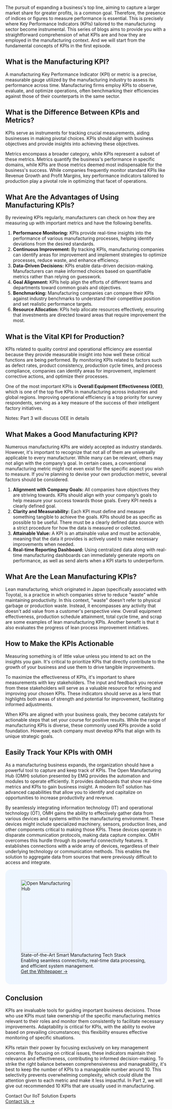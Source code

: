 The pursuit of expanding a business's top line, aiming to capture a larger market share for greater profits, is a common goal. Therefore, the presence of indices or figures to measure performance is essential. This is precisely where Key Performance Indicators (KPIs) tailored to the manufacturing sector become instrumental. This series of blogs aims to provide you with a straightforward comprehension of what KPIs are and how they are employed in the manufacturing context. And we will start from the fundamental concepts of KPIs in the first episode.


## What is the Manufacturing KPI?

A manufacturing Key Performance Indicator (KPI) or metric is a precise, measurable gauge utilized by the manufacturing industry to assess its performance across time. Manufacturing firms employ KPIs to observe, evaluate, and optimize operations, often benchmarking their efficiencies against those of their counterparts in the same sector.

## What is the Difference Between KPIs and Metrics?

KPIs serve as instruments for tracking crucial measurements, aiding businesses in making pivotal choices. KPIs should align with business objectives and provide insights into achieving these objectives.

Metrics encompass a broader category, while KPIs represent a subset of these metrics. Metrics quantify the business's performance in specific domains, while KPIs are those metrics deemed most indispensable for the business's success. While companies frequently monitor standard KPIs like Revenue Growth and Profit Margins, key performance indicators tailored to production play a pivotal role in optimizing that facet of operations.

## What Are the Advantages of Using Manufacturing KPIs?

By reviewing KPIs regularly, manufacturers can check on how they are measuring up with important metrics and have the following benefits.

1. **Performance Monitoring:** KPIs provide real-time insights into the performance of various manufacturing processes, helping identify deviations from the desired standards.
2. **Continuous Improvement:** By tracking KPIs, manufacturing companies can identify areas for improvement and implement strategies to optimize processes, reduce waste, and enhance efficiency.
3. **Data-Driven Decisions:** KPIs enable data-driven decision-making. Manufacturers can make informed choices based on quantifiable metrics rather than relying on guesswork.
4. **Goal Alignment:** KPIs help align the efforts of different teams and departments toward common goals and objectives.
5. **Benchmarking:** Manufacturing companies can compare their KPIs against industry benchmarks to understand their competitive position and set realistic performance targets.
6. **Resource Allocation:** KPIs help allocate resources effectively, ensuring that investments are directed toward areas that require improvement the most.

## What is the Vital KPI for Production?

KPIs related to quality control and operational efficiency are essential because they provide measurable insight into how well these critical functions are being performed. By monitoring KPIs related to factors such as defect rates, product consistency, production cycle times, and process compliance, companies can identify areas for improvement, implement corrective actions, and optimize their processes.

One of the most important KPIs is **Overall Equipment Effectiveness (OEE)**, which is one of the top five KPIs in manufacturing across industries and global regions. Improving operational efficiency is a top priority for survey respondents, serving as a key measure of the success of their intelligent factory initiatives.

Notes: Part 3 will discuss OEE in details

## What Makes a Good Manufacturing KPI?

Numerous manufacturing KPIs are widely accepted as industry standards. However, it's important to recognize that not all of them are universally applicable to every manufacturer. While many can be relevant, others may not align with the company’s goal. In certain cases, a conventional manufacturing metric might not even exist for the specific aspect you wish to measure. If you're planning to devise your own production metric, several factors should be considered.

1. **Alignment with Company Goals:** All companies have objectives they are striving towards. KPIs should align with your company’s goals to help measure your success towards those goals. Every KPI needs a clearly defined goal.
2. **Clarity and Measurability:** Each KPI must define and measure something tangible to achieve the goals. KPIs should be as specific as possible to be useful. There must be a clearly defined data source with a strict procedure for how the data is measured or collected.
3. **Attainable Value:** A KPI is an attainable value and must be actionable, meaning that the data it provides is actively used to make necessary improvements when needed.
4. **Real-time Reporting Dashboard:** Using centralized data along with real-time manufacturing dashboards can immediately generate reports on performance, as well as send alerts when a KPI starts to underperform.

## What Are the Lean Manufacturing KPIs?

Lean manufacturing, which originated in Japan (specifically associated with Toyota), is a practice in which companies strive to reduce "waste" while maintaining productivity. In this context, "waste" doesn't refer to physical garbage or production waste. Instead, it encompasses any activity that doesn't add value from a customer's perspective view. Overall equipment effectiveness, production schedule attainment, total cycle time, and scrap are some examples of lean manufacturing KPIs. Another benefit is that it also evaluates the progress of lean process improvement initiatives.

## How to Make the KPIs Actionable

Measuring something is of little value unless you intend to act on the insights you gain. It's critical to prioritize KPIs that directly contribute to the growth of your business and use them to drive tangible improvements.

To maximize the effectiveness of KPIs, it's important to share measurements with key stakeholders. The input and feedback you receive from these stakeholders will serve as a valuable resource for refining and improving your chosen KPIs. These indicators should serve as a lens that highlights both areas of strength and potential for improvement, facilitating informed adjustments.

When KPIs are aligned with your business goals, they become catalysts for actionable steps that set your course for positive results. While the range of manufacturing KPIs is diverse, these commonly used KPIs provide a solid foundation. However, each company must develop KPIs that align with its unique strategic goals.

## Easily Track Your KPIs with OMH

As a manufacturing business expands, the organization should have a powerful tool to capture and keep track of KPIs. The Open Manufacturing Hub (OMH) solution presented by EMQ provides the automation and modules to operate efficiently. It provides dashboards that show real-time metrics and KPIs to gain business insight. A modern IIoT solution has advanced capabilities that allow you to identify and capitalize on opportunities to increase productivity and revenue.

By seamlessly integrating information technology (IT) and operational technology (OT), OMH gains the ability to effectively gather data from various devices and systems within the manufacturing environment. These devices might include specialized machinery, sensors, production lines, and other components critical to making those KPIs. These devices operate in disparate communication protocols, making data capture complex. OMH overcomes this hurdle through its powerful connectivity features. It establishes connections with a wide array of devices, regardless of their underlying technology or communication methods. This enables the solution to aggregate data from sources that were previously difficult to access and integrate.

<section
  class="promotion-pdf"
  style="border-radius: 16px; background: linear-gradient(102deg, #edf6ff 1.81%, #eff2ff 97.99%); padding: 32px 48px;"
>
  <div style="flex-shrink: 0;">
    <img loading="lazy" src="https://assets.emqx.com/images/0b88fa3cf1c98545e501e3b8073fdccc.png" alt="Open Manufacturing Hub" width="160" height="226">
  </div>
  <div>
    <div class="promotion-pdf__title" style="
    line-height: 1.2;
">
      State-of-the-Art Smart Manufacturing Tech Stack
    </div>
    <div class="promotion-pdf__desc">
      Enabling seamless connectivity, real-time data processing, and efficient system management.
    </div>
    <a href="https://www.emqx.com/en/resources/open-manufacturing-hub-a-reference-architecture-for-industrial-iot?utm_campaign=embedded-open-manufacturing-hub&from=blog-a-deep-dive-into-kpis-for-smart-manufacturing" class="button is-gradient">Get the Whitepaper →</a>
  </div>
</section>

## Conclusion

KPIs are invaluable tools for guiding important business decisions. Those who use KPIs must take ownership of the specific manufacturing metrics relevant to their roles and monitor them consistently to facilitate necessary improvements. Adaptability is critical for KPIs, with the ability to evolve based on prevailing circumstances; this flexibility ensures effective monitoring of specific situations.

KPIs retain their power by focusing exclusively on key management concerns. By focusing on critical issues, these indicators maintain their relevance and effectiveness, contributing to informed decision-making. To strike the right balance between comprehensiveness and manageability, it's best to keep the number of KPIs to a manageable number around 10. This selectivity prevents overwhelming complexity, which could dilute the attention given to each metric and make it less impactful. In Part 2, we will give out recommended 10 KPIs that are usually used in manufacturing. 



<section class="promotion">
    <div>
        Contact Our IIoT Solution Experts
    </div>
    <a href="https://www.emqx.com/en/contact?product=solutions" class="button is-gradient px-5">Contact Us →</a>
</section>
